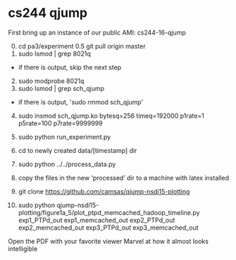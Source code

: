 # cs244 qjump

First bring up an instance of our public AMI: cs244-16-qjump

0. cd pa3/experiment
0.5 git pull origin master
1. sudo lsmod | grep 8021q
  - if there is output, skip the next step
2. sudo modprobe 8021q
3. sudo lsmod | grep sch_qjump
  - if there is output, 'sudo rmmod sch_qjump'
4. sudo insmod sch_qjump.ko bytesq=256 timeq=192000 p1rate=1 p5rate=100 p7rate=9999999

5. sudo python run_experiment.py
6. cd to newly created data/[timestamp] dir
7. sudo python ../../process_data.py

8. copy the files in the new ‘processed’ dir to a machine with latex installed
9. git clone https://github.com/camsas/qjump-nsdi15-plotting
10. sudo python qjump-nsdi15-plotting/figure1a_5/plot_ptpd_memcached_hadoop_timeline.py exp1_PTPd_out exp1_memcached_out exp2_PTPd_out exp2_memcached_out exp3_PTPd_out exp3_memcached_out

Open the PDF with your favorite viewer
Marvel at how it almost looks intelligible
